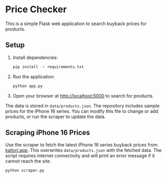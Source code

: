 # Price Checker

This is a simple Flask web application to search buyback prices for products.

## Setup

1. Install dependencies:
   ```bash
   pip install -r requirements.txt
   ```
2. Run the application:
   ```bash
   python app.py
   ```
3. Open your browser at [http://localhost:5000](http://localhost:5000) to search for products.

The data is stored in `data/products.json`. The repository includes sample
prices for the iPhone 16 series. You can modify this file to change or add
products, or run the scraper to update the data.

## Scraping iPhone 16 Prices

Use the scraper to fetch the latest iPhone 16 series buyback prices from
[kaitori.app](https://kaitori.app/). This overwrites `data/products.json` with
the fetched data. The script requires internet connectivity and will print an
error message if it cannot reach the site.

```bash
python scraper.py
```
